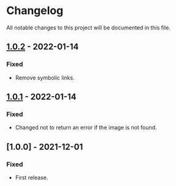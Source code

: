 # Changelog

All notable changes to this project will be documented in this file.

## [1.0.2] - 2022-01-14
### Fixed
- Remove symbolic links.

## [1.0.1] - 2022-01-14
### Fixed
- Changed not to return an error if the image is not found.

## [1.0.0] - 2021-12-01
### Fixed
- First release.

[1.0.1]: https://github.com/takuya-motoshima/compare-img/compare/v1.0.0...v1.0.1
[1.0.2]: https://github.com/takuya-motoshima/compare-img/compare/v1.0.1...v1.0.2